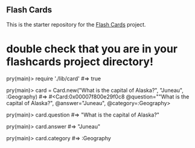 ##  Flash Cards

This is the starter repository for the [Flash Cards](http://backend.turing.io/module1/projects/flashcards) project.
# double check that you are in your flashcards project directory!
pry(main)> require './lib/card'
#=> true

pry(main)> card = Card.new("What is the capital of Alaska?", "Juneau", :Geography)
#=> #<Card:0x00007f800e29f0c8 @question=""What is the capital of Alaska?", @answer="Juneau", @category=:Geography>

pry(main)> card.question
#=> "What is the capital of Alaska?"

pry(main)> card.answer
#=> "Juneau"

pry(main)> card.category
#=> :Geography